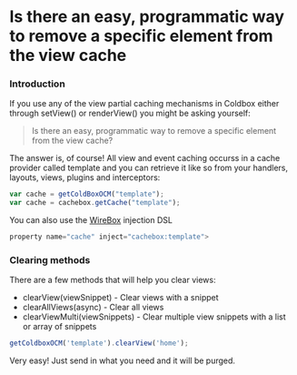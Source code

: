 # Is there an easy, programmatic way to remove a specific element from the view cache

### Introduction
If you use any of the view partial caching mechanisms in Coldbox either through setView() or renderView() you might be asking yourself:

> Is there an easy, programmatic way to remove a specific element from the view cache?

The answer is, of course! All view and event caching occurss in a cache provider called template and you can retrieve it like so from your handlers, layouts, views, plugins and interceptors:

```js
var cache = getColdBoxOCM("template");
var cache = cachebox.getCache("template");
```

You can also use the [WireBox](http://wiki.coldbox.org/wiki/WireBox.cfm) injection DSL

```js
property name="cache" inject="cachebox:template">
```

### Clearing methods

There are a few methods that will help you clear views:
* clearView(viewSnippet) - Clear views with a snippet
* clearAllViews(async) - Clear all views
* clearViewMulti(viewSnippets) - Clear multiple view snippets with a list or array of snippets

```js
getColdboxOCM('template').clearView('home');
```

Very easy! Just send in what you need and it will be purged.
